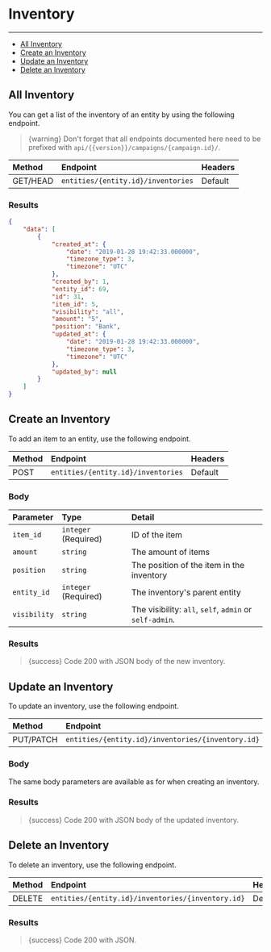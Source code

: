# Inventory

---

- [All Inventory](#all-inventory)
- [Create an Inventory](#create-inventory)
- [Update an Inventory](#update-inventory)
- [Delete an Inventory](#delete-inventory)

<a name="all-inventory"></a>
## All Inventory

You can get a list of the inventory of an entity by using the following endpoint.

> {warning} Don't forget that all endpoints documented here need to be prefixed with `api/{{version}}/campaigns/{campaign.id}/`.


| Method | Endpoint| Headers |
| :- |   :-   |  :-  |
| GET/HEAD | `entities/{entity.id}/inventories` | Default |

### Results
```json
{
    "data": [
        {
            "created_at": {
                "date": "2019-01-28 19:42:33.000000",
                "timezone_type": 3,
                "timezone": "UTC"
            },
            "created_by": 1,
            "entity_id": 69,
            "id": 31,
            "item_id": 5,
            "visibility": "all",
            "amount": "5",
            "position": "Bank",
            "updated_at": {
                "date": "2019-01-28 19:42:33.000000",
                "timezone_type": 3,
                "timezone": "UTC"
            },
            "updated_by": null
        }
    ]
}
```



<a name="create-inventory"></a>
## Create an Inventory

To add an item to an entity, use the following endpoint.

| Method | Endpoint| Headers |
| :- |   :-   |  :-  |
| POST | `entities/{entity.id}/inventories` | Default |

### Body

| Parameter | Type | Detail |
| :- |   :-   |  :-  |
| `item_id` | `integer` (Required) | ID of the item |
| `amount` | `string` | The amount of items |
| `position` | `string` | The position of the item in the inventory|
| `entity_id` | `integer` (Required) | The inventory's parent entity |
| `visibility` | `string` | The visibility: `all`, `self`, `admin` or `self-admin`. |

### Results

> {success} Code 200 with JSON body of the new inventory.


<a name="update-inventory"></a>
## Update an Inventory

To update an inventory, use the following endpoint.

| Method | Endpoint| Headers |
| :- |   :-   |  :-  |
| PUT/PATCH | `entities/{entity.id}/inventories/{inventory.id}` | Default |

### Body

The same body parameters are available as for when creating an inventory.

### Results

> {success} Code 200 with JSON body of the updated inventory.


<a name="delete-inventory"></a>
## Delete an Inventory

To delete an inventory, use the following endpoint.

| Method | Endpoint| Headers |
| :- |   :-   |  :-  |
| DELETE | `entities/{entity.id}/inventories/{inventory.id}` | Default |

### Results

> {success} Code 200 with JSON.
